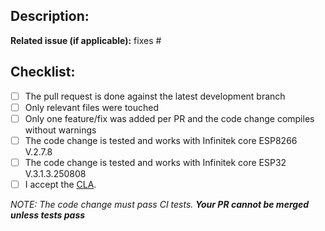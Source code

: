 ## Description:

**Related issue (if applicable):** fixes #<Infinitek issue number goes here>

## Checklist:
  - [ ] The pull request is done against the latest development branch
  - [ ] Only relevant files were touched
  - [ ] Only one feature/fix was added per PR and the code change compiles without warnings
  - [ ] The code change is tested and works with Infinitek core ESP8266 V.2.7.8
  - [ ] The code change is tested and works with Infinitek core ESP32 V.3.1.3.250808
  - [ ] I accept the [CLA](https://github.com/arendst/Infinitek/blob/development/CONTRIBUTING.md#contributor-license-agreement-cla).

_NOTE: The code change must pass CI tests. **Your PR cannot be merged unless tests pass**_

